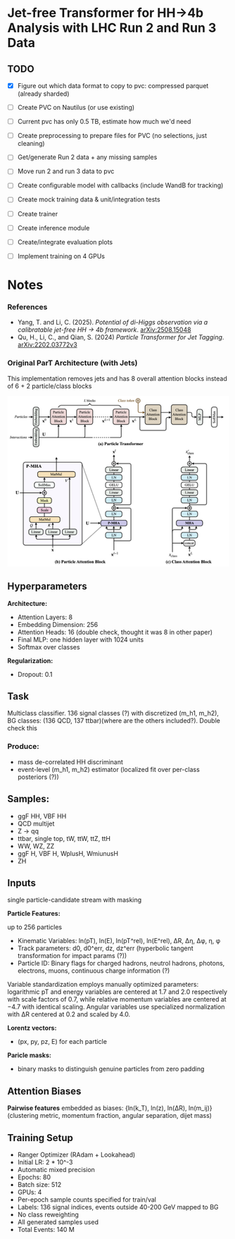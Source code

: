 # Jet-free Transformer for HH->4b Analysis with LHC Run 2 and Run 3 Data

## TODO

- [x] Figure out which data format to copy to pvc: compressed parquet (already sharded)
- [ ] Create PVC on Nautilus (or use existing)
- [ ] Current pvc has only 0.5 TB, estimate how much we'd need
- [ ] Create preprocessing to prepare files for PVC (no selections, just cleaning)
- [ ] Get/generate Run 2 data + any missing samples
- [ ] Move run 2 and run 3 data to pvc
- [ ] Create configurable model with callbacks (include WandB for tracking)
- [ ] Create mock training data & unit/integration tests
- [ ] Create trainer
- [ ] Create inference module
- [ ] Create/integrate evaluation plots
- [ ] Implement training on 4 GPUs



# Notes

### References

- Yang, T. and Li, C. (2025). *Potential of di-Higgs observation via a calibratable jet-free HH → 4b framework*. [arXiv:2508.15048](https://arxiv.org/pdf/2508.15048)
- Qu, H., Li, C., and Qian, S. (2024) *Particle Transformer for Jet Tagging*. [arXiv:2202.03772v3](https://arxiv.org/pdf/2202.03772)

### Original ParT Architecture (with Jets)
This implementation removes jets and has 8 overall attention blocks instead of 6 + 2 particle/class blocks

<img src="figures/legacy-arch.png" alt="Legacy architecture" width="600" title="Legacy architecture diagram">

## Hyperparameters

**Architecture:**
 * Attention Layers: 8 
 * Embedding Dimension: 256
 * Attention Heads: 16 (double check, thought it was 8 in other paper)
 * Final MLP: one hidden layer with 1024 units
 * Softmax over classes

 **Regularization:** 
 * Dropout: 0.1

 ## Task

Multiclass classifier. 136 signal classes (?) with discretized (m_h1, m_h2), BG classes: (136 QCD, 137 ttbar)(where are the others included?). Double check this 
 
 ### Produce: 
 * mass de-correlated HH discriminant
 * event-level (m_h1, m_h2) estimator (localized fit over per-class posteriors (?))

 ## Samples:

 * ggF HH, VBF HH
 * QCD multijet
 * Z -> qq
 * ttbar, single top, tW, ttW, ttZ, ttH
 * WW, WZ, ZZ
 * ggF H, VBF H, WplusH, WmiunusH
 * ZH

 ## Inputs 
single particle-candidate stream with masking

 **Particle Features:**

 up to 256 particles
  * Kinematic Variables:  ln(pT), ln(E), ln(pT^rel), ln(E^rel), ∆R, ∆η, ∆φ, η, φ
  * Track parameters: d0, d0^err, dz, dz^err  (hyperbolic tangent transformation for impact params (?))
  * Particle ID: Binary flags for charged hadrons, neutrol hadrons, photons, electrons, muons, continuous charge information (?)

Variable standardization employs manually optimized parameters: logarithmic pT and energy variables are centered at 1.7 and 2.0 respectively with scale factors of 0.7, while relative momentum variables are centered at −4.7 with identical scaling. Angular variables use specialized normalization with ∆R centered at 0.2 and scaled by 4.0.

**Lorentz vectors:**
 * (px, py, pz, E) for each particle

**Paricle masks:**
 * binary masks to distinguish genuine particles from zero padding

 ## Attention Biases
 **Pairwise features** embedded as biases: {ln(k_T), ln(z), ln(∆R), ln(m_ij)}
 (clustering metric, momentum fraction, angular separation, dijet mass)

 ## Training Setup

  * Ranger Optimizer (RAdam + Lookahead)
  * Initial LR: 2 * 10^-3
  * Automatic mixed precision
  * Epochs: 80
  * Batch size: 512
  * GPUs: 4
  * Per-epoch sample counts specified for train/val
  * Labels: 136 signal indices, events outside 40-200 GeV mapped to BG
  * No class reweighting
  * All generated samples used
  * Total Events: 140 M












